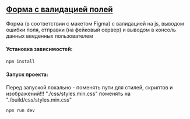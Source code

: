 ## [Форма с валидацией полей](https://sergeydenisovich.github.io/test-vtop3/)

Форма (в соответствии с макетом Figma) с валидацией на js, выводом ошибки поля,
отправки (на фейковый сервер) и выводом в консоль данных введенных пользователем

#### Установка зависимостей:

```sh
npm install
```

#### Запуск проекта:

Перед запуской локально - поменять пути для стилей, скриптов и изображений!!!
"./css/styles.min.css" поменять на "./build/css/styles.min.css"

```sh
npm run dev
```
